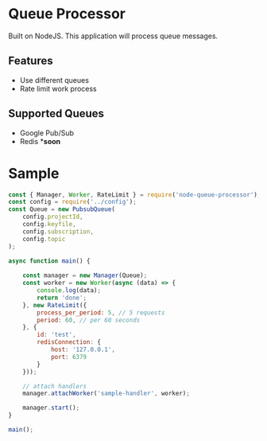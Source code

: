 # Queue Processor
Built on NodeJS. This application will process queue messages.

## Features
- Use different queues
- Rate limit work process

## Supported Queues
- Google Pub/Sub
- Redis ***soon**

# Sample
```js
const { Manager, Worker, RateLimit } = require('node-queue-processor');
const config = require('../config');
const Queue = new PubsubQueue(
    config.projectId,
    config.keyfile,
    config.subscription,
    config.topic
);

async function main() {
    
    const manager = new Manager(Queue);
    const worker = new Worker(async (data) => {
        console.log(data);
        return 'done';
    }, new RateLimit({
        process_per_period: 5, // 5 requests
        period: 60, // per 60 seconds
    }, {
        id: 'test',
        redisConnection: {
            host: '127.0.0.1',
            port: 6379
        }
    }));

    // attach handlers
    manager.attachWorker('sample-handler', worker);

    manager.start();
}

main();
```